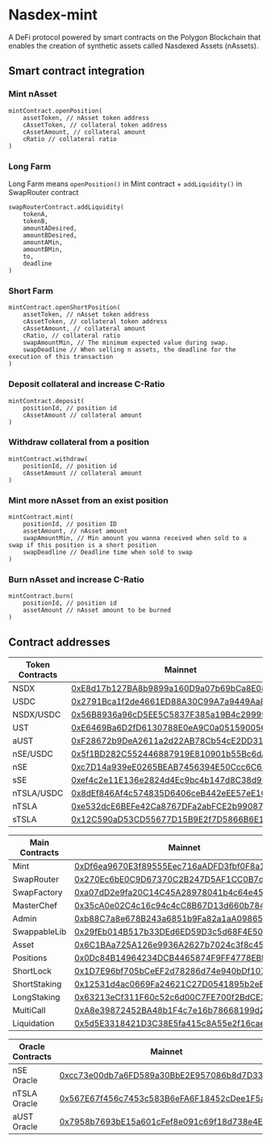 # Nasdex-mint

A DeFi protocol powered by smart contracts on the Polygon Blockchain that enables the creation of synthetic assets called Nasdexed Assets (nAssets).

## Smart contract integration

### Mint nAsset

```JS
mintContract.openPosition(
    assetToken, // nAsset token address
    cAssetToken, // collateral token address
    cAssetAmount, // collateral amount
    cRatio // collateral ratio
)
```

### Long Farm

Long Farm means `openPosition()` in Mint contract + `addLiquidity()` in SwapRouter contract

```JS
swapRouterContract.addLiquidity(
    tokenA,
    tokenB,
    amountADesired,
    amountBDesired,
    amountAMin,
    amountBMin,
    to,
    deadline
)
```

### Short Farm

```JS
mintContract.openShortPosition(
    assetToken, // nAsset token address
    cAssetToken, // collateral token address
    cAssetAmount, // collateral amount
    cRatio, // collateral ratio
    swapAmountMin, // The minimum expected value during swap.
    swapDeadline // When selling n assets, the deadline for the execution of this transaction
)
```

### Deposit collateral and increase C-Ratio

```JS
mintContract.deposit(
    positionId, // position id
    cAssetAmount // collateral amount
)
```

### Withdraw collateral from a position

```JS
mintContract.withdraw(
    positionId, // position id
    cAssetAmount // collateral amount
)
```

### Mint more nAsset from an exist position
```JS
mintContract.mint(
    positionId, // position ID
    assetAmount, // nAsset amount
    swapAmountMin, // Min amount you wanna received when sold to a swap if this position is a short position
    swapDeadline // Deadline time when sold to swap
)
```

### Burn nAsset and increase C-Ratio
```JS
mintContract.burn(
    positionId, // position id
    assetAmount // nAsset amount to be burned
)
```

## Contract addresses

| Token Contracts | Mainnet                                                                                                       | Mumbai
| ----- | --------------------------------------------------------------------------------------------------------------------- | ----------------------------------------------------------------------------------------------------------------------------- |
| NSDX   | [0xE8d17b127BA8b9899a160D9a07b69bCa8E08bfc6](https://polygonscan.com/address/0xE8d17b127BA8b9899a160D9a07b69bCa8E08bfc6) |  [0x620c07ab0d26Fc22E346aadC895bc1eD84C6CF78](https://mumbai.polygonscan.com/address/0x620c07ab0d26Fc22E346aadC895bc1eD84C6CF78) |
| USDC   | [0x2791Bca1f2de4661ED88A30C99A7a9449Aa84174](https://polygonscan.com/address/0x2791Bca1f2de4661ED88A30C99A7a9449Aa84174) |  [0x2F059f10b9c8F21eF509f0a00B1A4DC21511CdFf](https://mumbai.polygonscan.com/address/0x2F059f10b9c8F21eF509f0a00B1A4DC21511CdFf) |
| NSDX/USDC   | [0x56B8936a96cD5EE5C5837F385a19B4c2999fD74a](https://polygonscan.com/address/0x56B8936a96cD5EE5C5837F385a19B4c2999fD74a) |  [0xF914dae3144E6f19DdD9143bd0f8ff8Fb016534a](https://mumbai.polygonscan.com/address/0xF914dae3144E6f19DdD9143bd0f8ff8Fb016534a) |
| UST   | [0xE6469Ba6D2fD6130788E0eA9C0a0515900563b59](https://polygonscan.com/address/0xE6469Ba6D2fD6130788E0eA9C0a0515900563b59) |  [0x06b7af58Da1361e528fD663b9f687a0df238Ef63](https://mumbai.polygonscan.com/address/0x06b7af58Da1361e528fD663b9f687a0df238Ef63) |
| aUST   | [0xF28672b9DeA2611a2d22AB78Cb54cE2DD315aEaa](https://polygonscan.com/address/0xF28672b9DeA2611a2d22AB78Cb54cE2DD315aEaa) |  [0xC0b7210Cc4c0E829FfD6d113092887BF1542965B](https://mumbai.polygonscan.com/address/0xC0b7210Cc4c0E829FfD6d113092887BF1542965B) |
| nSE/USDC   | [0x5f1BD282C552446887919E810901b55Bc6dA2ac4](https://polygonscan.com/address/0x5f1BD282C552446887919E810901b55Bc6dA2ac4) |  [0x9d74037228Aa739904086D4EC3b9FcBF2DaD28e1](https://mumbai.polygonscan.com/address/0x9d74037228Aa739904086D4EC3b9FcBF2DaD28e1) |
| nSE   | [0xc7D14a939eE0265BEAB7456394E50Ccc6C665298](https://polygonscan.com/address/0xc7D14a939eE0265BEAB7456394E50Ccc6C665298) |  [0xd99dee10fBA100f0c1c5940A956C890a96bB17b4](https://mumbai.polygonscan.com/address/0xd99dee10fBA100f0c1c5940A956C890a96bB17b4) |
| sSE   | [0xef4c2e11E136e2824d4Ec9bc4b147d8C38d931f5](https://polygonscan.com/address/0xef4c2e11E136e2824d4Ec9bc4b147d8C38d931f5) |  [0x2ABB64610959D097472d3c61ffA851b28288b72c](https://mumbai.polygonscan.com/address/0x2ABB64610959D097472d3c61ffA851b28288b72c) |
| nTSLA/USDC   | [0x8dEf846Af4c574835D6406ceB442eEE57eE1C424](https://polygonscan.com/address/0x8dEf846Af4c574835D6406ceB442eEE57eE1C424) |  [0x66b9A44d9487175177698BCD9812dBdeeA08fb3D](https://mumbai.polygonscan.com/address/0x66b9A44d9487175177698BCD9812dBdeeA08fb3D) |
| nTSLA   | [0xe532dcE6BEFe42Ca8767DFa2abFCE2b99087168B](https://polygonscan.com/address/0xe532dcE6BEFe42Ca8767DFa2abFCE2b99087168B) |  [0xC0837c7933e8e19F615453e978f76c1C72bc8d16](https://mumbai.polygonscan.com/address/0xC0837c7933e8e19F615453e978f76c1C72bc8d16) |
| sTSLA   | [0x12C590aD53CD55677D15B9E2f7D5866B6E1931bB](https://polygonscan.com/address/0x12C590aD53CD55677D15B9E2f7D5866B6E1931bB) |  [0xC2a6701cC948e01375B6042466439F21CaeAe3ac](https://mumbai.polygonscan.com/address/0xC2a6701cC948e01375B6042466439F21CaeAe3ac) |

| Main Contracts | Mainnet                                                                                                       | Mumbai
| ----- | --------------------------------------------------------------------------------------------------------------------- | ----------------------------------------------------------------------------------------------------------------------------- |
| Mint   | [0xDf6ea9670E3f89555Eec716aADFD3fbf0F8a14FD](https://polygonscan.com/address/0xDf6ea9670E3f89555Eec716aADFD3fbf0F8a14FD) |  [0x3f4b4c27F22F768F6756f0Ab5AC7D8570A94253b](https://mumbai.polygonscan.com/address/0x3f4b4c27F22F768F6756f0Ab5AC7D8570A94253b) |
| SwapRouter   | [0x270Ec6bE0C9D67370C2B247D5AF1CC0B7dED0d4a](https://polygonscan.com/address/0x270Ec6bE0C9D67370C2B247D5AF1CC0B7dED0d4a) |  [0xeF1F06F0a9645A143Eaccb543f5bda85A9BD21D9](https://mumbai.polygonscan.com/address/0xeF1F06F0a9645A143Eaccb543f5bda85A9BD21D9) |
| SwapFactory   | [0xa07dD2e9fa20C14C45A28978041b4c64e45f7f97](https://polygonscan.com/address/0xa07dD2e9fa20C14C45A28978041b4c64e45f7f97) |  [0x03A8C741d36a8bF689A24C1F5d59cc122704E85F](https://mumbai.polygonscan.com/address/0x03A8C741d36a8bF689A24C1F5d59cc122704E85F) |
| MasterChef   | [0x35cA0e02C4c16c94c4cC8B67D13d660b78414f95](https://polygonscan.com/address/0x35cA0e02C4c16c94c4cC8B67D13d660b78414f95) |  [0xFe12AddfCDa0047aE304ADe81cEA6eBEe304a35d](https://mumbai.polygonscan.com/address/0xFe12AddfCDa0047aE304ADe81cEA6eBEe304a35d) |
| Admin   | [0xb88C7a8e678B243a6851b9Fa82a1aA0986574631](https://polygonscan.com/address/0xC01bd61922702D06fA0EA91D2672AEba4Cd7E6d3) |  [0x51B6F9dc5a67fCF62c84E2314651100f8Bc5cF43](https://mumbai.polygonscan.com/address/0x51B6F9dc5a67fCF62c84E2314651100f8Bc5cF43) |
| SwappableLib   | [0x29fEb014B517b33DEd6ED59D3c5d68F4E509b29b](https://polygonscan.com/address/0x29fEb014B517b33DEd6ED59D3c5d68F4E509b29b) |  [0x168c84de27427e7c70818fDae0AA1013fb349619](https://mumbai.polygonscan.com/address/0x168c84de27427e7c70818fDae0AA1013fb349619) |
| Asset   | [0x6C1BAa725A126e9936A2627b7024c3f8c450E64C](https://polygonscan.com/address/0x6C1BAa725A126e9936A2627b7024c3f8c450E64C) |  [0xdb5Bdc9a9f4d5C0b2790F55Ff12f5409c021e990](https://mumbai.polygonscan.com/address/0xdb5Bdc9a9f4d5C0b2790F55Ff12f5409c021e990) |
| Positions   | [0x0Dc84B14964234DCB4465874F9FF4778EBb2998a](https://polygonscan.com/address/0x0Dc84B14964234DCB4465874F9FF4778EBb2998a) |  [0x23099D88645526e9AD00e27f441247824f2A2703](https://mumbai.polygonscan.com/address/0x23099D88645526e9AD00e27f441247824f2A2703) |
| ShortLock   | [0x1D7E96bf705bCeEF2d78286d74e940bDf1072345](https://polygonscan.com/address/0x1D7E96bf705bCeEF2d78286d74e940bDf1072345) |  [0xbEc3621C7336C90FB8BA6a096FDF2beCc5928B06](https://mumbai.polygonscan.com/address/0xbEc3621C7336C90FB8BA6a096FDF2beCc5928B06) |
| ShortStaking   | [0x12531d4ac0669Fa24621C27D0541895b2eB0343d](https://polygonscan.com/address/0x12531d4ac0669Fa24621C27D0541895b2eB0343d) |  [0x2307b6DD2D29e4D8a48bfE759228A202EF67452F](https://mumbai.polygonscan.com/address/0x2307b6DD2D29e4D8a48bfE759228A202EF67452F) |
| LongStaking   | [0x63213eCf311F60c52c6d00C7FE700f2BdCE353Bb](https://polygonscan.com/address/0x63213eCf311F60c52c6d00C7FE700f2BdCE353Bb) |  [0x620f061cd682013863742D4e8B4EFC992aC9807B](https://mumbai.polygonscan.com/address/0x620f061cd682013863742D4e8B4EFC992aC9807B) |
| MultiCall   | [0xA8e39872452BA48b1F4c7e16b78668199d2C41Dd](https://polygonscan.com/address/0xA8e39872452BA48b1F4c7e16b78668199d2C41Dd) |  [0x872808abd468F80c80213f48a5E917b5F5c371f8](https://mumbai.polygonscan.com/address/0x872808abd468F80c80213f48a5E917b5F5c371f8) |
| Liquidation   | [0x5d5E3318421D3C38E5fa415c8A55e2f16caef385](https://polygonscan.com/address/0x5d5E3318421D3C38E5fa415c8A55e2f16caef385) |  [](https://mumbai.polygonscan.com/address/) |

| Oracle Contracts | Mainnet                                                                                                       | Mumbai
| ----- | --------------------------------------------------------------------------------------------------------------------- | ----------------------------------------------------------------------------------------------------------------------------- |
| nSE Oracle   | [0xcc73e00db7a6FD589a30BbE2E957086b8d7D3331](https://polygonscan.com/address/0xcc73e00db7a6FD589a30BbE2E957086b8d7D3331) |  [0xEEeEB911f1c30217EfFC662B157f8BAF91f1133b](https://mumbai.polygonscan.com/address/0xEEeEB911f1c30217EfFC662B157f8BAF91f1133b) |
| nTSLA Oracle   | [0x567E67f456c7453c583B6eFA6F18452cDee1F5a8](https://polygonscan.com/address/0x567E67f456c7453c583B6eFA6F18452cDee1F5a8) |  [0xDb12E805d004698FC58F6e4fbdD876268DF2dfFe](https://mumbai.polygonscan.com/address/0xDb12E805d004698FC58F6e4fbdD876268DF2dfFe) |
| aUST Oracle   | [0x7958b7693bE15a601cFef8e091c69f18d738e4E8](https://polygonscan.com/address/0x7958b7693bE15a601cFef8e091c69f18d738e4E8) |  [0xC6Be21D8533e90Fd136905eBe70c9d9148237f2d](https://mumbai.polygonscan.com/address/0xC6Be21D8533e90Fd136905eBe70c9d9148237f2d) |
